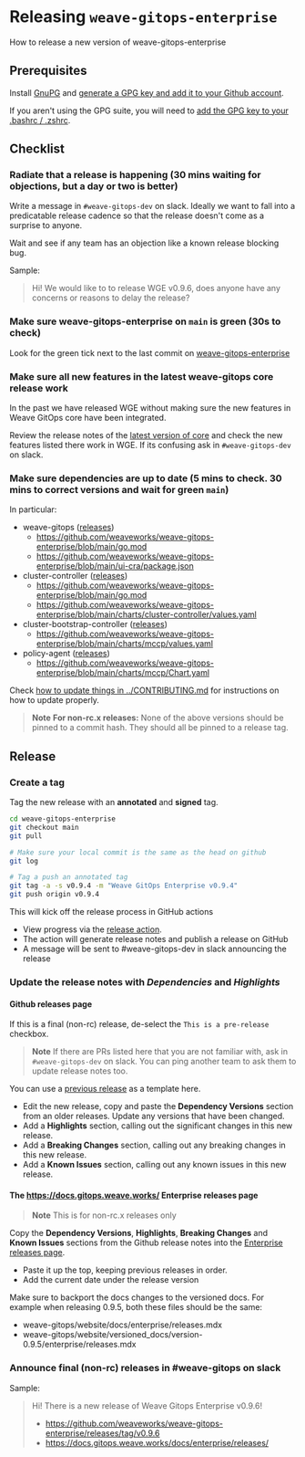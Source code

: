 # Releasing `weave-gitops-enterprise`

[comment]: <> (Github can generate TOCs now see https://github.blog/changelog/2021-04-13-table-of-contents-support-in-markdown-files/)

How to release a new version of weave-gitops-enterprise

## Prerequisites

Install [GnuPG](https://gnupg.org/) and [generate a GPG key and add it to your Github account](https://docs.github.com/en/authentication/managing-commit-signature-verification/generating-a-new-gpg-key).

If you aren't using the GPG suite, you will need to [add the GPG key to your .bashrc / .zshrc](https://docs.github.com/en/authentication/managing-commit-signature-verification/telling-git-about-your-signing-key).

## Checklist

### Radiate that a release is happening (**30 mins** waiting for objections, but a day or two is better)

Write a message in `#weave-gitops-dev` on slack. Ideally we want to fall into a predicatable release cadence so that the release doesn't come as a surprise to anyone.

Wait and see if any team has an objection like a known release blocking bug.

Sample:

> Hi! We would like to to release WGE v0.9.6, does anyone have any concerns or reasons to delay the release?

### Make sure weave-gitops-enterprise on `main` is green (**30s** to check)

Look for the green tick next to the last commit on [weave-gitops-enterprise](https://github.com/weaveworks/weave-gitops-enterprise)

### Make sure all new features in the latest weave-gitops core release work

In the past we have released WGE without making sure the new features in Weave GitOps core have been integrated.

Review the release notes of the [latest version of core](https://github.com/weaveworks/weave-gitops/releases) and check the new features listed there work in WGE. If its confusing ask in `#weave-gitops-dev` on slack.

### Make sure dependencies are up to date (**5 mins** to check. **30 mins** to correct versions and wait for green `main`)

In particular:
- weave-gitops ([releases](https://github.com/weaveworks/weave-gitops/releases))
  - https://github.com/weaveworks/weave-gitops-enterprise/blob/main/go.mod
  - https://github.com/weaveworks/weave-gitops-enterprise/blob/main/ui-cra/package.json
- cluster-controller ([releases](https://github.com/weaveworks/cluster-controller/releases))
  - https://github.com/weaveworks/weave-gitops-enterprise/blob/main/go.mod
  - https://github.com/weaveworks/weave-gitops-enterprise/blob/main/charts/cluster-controller/values.yaml
- cluster-bootstrap-controller ([releases](https://github.com/weaveworks/cluster-bootstrap-controller/releases))
  - https://github.com/weaveworks/weave-gitops-enterprise/blob/main/charts/mccp/values.yaml
- policy-agent ([releases](https://github.com/weaveworks/policy-agent/releases))
  - https://github.com/weaveworks/weave-gitops-enterprise/blob/main/charts/mccp/Chart.yaml

Check [how to update things in ../CONTRIBUTING.md](../CONTRIBUTING.md#how-to-update-the-version-of-weave-gitops) for instructions on how to update properly.

> **Note**
> **For non-rc.x releases:**
> None of the above versions should be pinned to a commit hash. They should all be pinned to a release tag.

## Release
### Create a tag

Tag the new release with an **annotated** and **signed** tag.

```bash
cd weave-gitops-enterprise
git checkout main
git pull

# Make sure your local commit is the same as the head on github
git log 

# Tag a push an annotated tag
git tag -a -s v0.9.4 -m "Weave GitOps Enterprise v0.9.4"
git push origin v0.9.4
```

This will kick off the release process in GitHub actions
- View progress via the [release action](https://github.com/weaveworks/weave-gitops-enterprise/actions/workflows/release.yaml).
- The action will generate release notes and publish a release on GitHub
- A message will be sent to #weave-gitops-dev in slack announcing the release

### Update the release notes with *Dependencies* and *Highlights*

#### Github releases page

If this is a final (non-rc) release, de-select the `This is a pre-release` checkbox.

> **Note**
> If there are PRs listed here that you are not familiar with, ask in `#weave-gitops-dev` on slack.
> You can ping another team to ask them to update release notes too.

You can use a [previous release](https://github.com/weaveworks/weave-gitops-enterprise/releases) as a template here.

- Edit the new release, copy and paste the **Dependency Versions** section from an older releases. Update any versions that have been changed.
- Add a **Highlights** section, calling out the significant changes in this new release.
- Add a **Breaking Changes** section, calling out any breaking changes in this new release.
- Add a **Known Issues** section, calling out any known issues in this new release.

#### The https://docs.gitops.weave.works/ Enterprise releases page

> **Note**
> This is for non-rc.x releases only

Copy the **Dependency Versions**, **Highlights**, **Breaking Changes** and **Known Issues** sections from the Github release notes into the [Enterprise releases page](https://github.com/weaveworks/weave-gitops/blob/main/website/docs/enterprise/releases.mdx).

- Paste it up the top, keeping previous releases in order.
- Add the current date under the release version

Make sure to backport the docs changes to the versioned docs. For example when releasing 0.9.5, both these files should be the same:
- weave-gitops/website/docs/enterprise/releases.mdx
- weave-gitops/website/versioned_docs/version-0.9.5/enterprise/releases.mdx

### Announce final (non-rc) releases in #weave-gitops on slack

Sample:

> Hi! There is a new release of Weave Gitops Enterprise v0.9.6!
> - https://github.com/weaveworks/weave-gitops-enterprise/releases/tag/v0.9.6
> - https://docs.gitops.weave.works/docs/enterprise/releases/